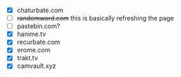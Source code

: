 - [x] chaturbate.com
- [ ] ~~randomword.com~~ this is basically refreshing the page
- [ ] pastebin.com?
- [x] hanime.tv
- [x] recurbate.com
- [x] erome.com
- [x] trakt.tv
- [x] camvault.xyz
